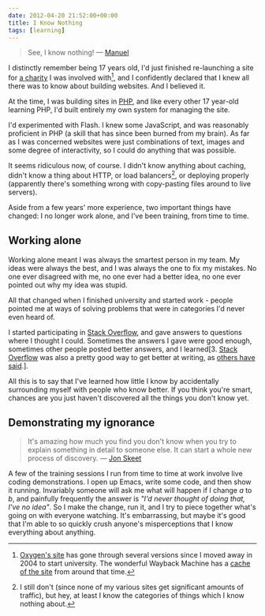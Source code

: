 ```yaml
---
date: 2012-04-20 21:52:00+00:00
title: I Know Nothing
tags: [learning]
---
```


> See, I know nothing! — [Manuel](http://www.imdb.com/character/ch0023128/quotes)

I distinctly remember being 17 years old, I'd just finished
re-launching a site for [a charity](http://www.oxygen-online.org) I
was involved with[^1], and I confidently declared that I knew all
there was to know about building websites. And I believed it.

<!-- more -->

At the time, I was building sites in [PHP](http://php.net/), and like
every other 17 year-old learning PHP, I'd built entirely my own
system for managing the site.

I'd experimented with Flash. I knew some JavaScript, and was
reasonably proficient in PHP (a skill that has since been burned from
my brain). As far as I was concerned websites were just combinations
of text, images and some degree of interactivity, so I could do
anything that was possible.

It seems ridiculous now, of course. I didn't know anything about
caching, didn't know a thing about HTTP, or load balancers[^2], or
deploying properly (apparently there's something wrong with
copy-pasting files around to live servers).

Aside from a few years' more experience, two important things have
changed: I no longer work alone, and I've been training, from time to
time.


## Working alone


Working alone meant I was always the smartest person in my team. My
ideas were always the best, and I was always the one to fix my
mistakes. No one ever disagreed with me, no one ever had a better
idea, no one ever pointed out why my idea was stupid.

All that changed when I finished university and started work - people
pointed me at ways of solving problems that were in categories I'd
never even heard of.

I started participating in [Stack
Overflow](http://stackoverflow.com/users/20972/dominic-rodger), and
gave answers to questions where I thought I could. Sometimes the
answers I gave were good enough, sometimes other people posted better
answers, and I learned[3. [Stack
Overflow](http://stackoverflow.com/users/20972/dominic-rodger) was
also a pretty good way to get better at writing, as [others have
said](http://www.codinghorror.com/blog/2011/02/how-to-write-without-writing.html).].

All this is to say that I've learned how little I know by
accidentally surrounding myself with people who know better. If you
think you're smart, chances are you just haven't discovered all the
things you don't know yet.


## Demonstrating my ignorance

> It's amazing how much you find you don't know when you try to
> explain something in detail to someone else. It can start a whole
> new process of discovery.
— [Jon Skeet](http://blog.stackoverflow.com/2009/10/podcast-71/#comment-40649)


A few of the training sessions I run from time to time at work
involve live coding demonstrations. I open up Emacs, write some code,
and then show it running. Invariably someone will ask me what will
happen if I change _a_ to _b_, and painfully frequently the answer is
_"I'd never thought of doing that, I've no idea"_. So I make the
change, run it, and I try to piece together what's going on with
everyone watching. It's embarrassing, but maybe it's good that I'm
able to so quickly crush anyone's misperceptions that I know
everything about anything.

[^1]: [Oxygen's site](http://www.oxygen-online.org) has gone through
      several versions since I moved away in 2004 to start
      university. The wonderful Wayback Machine has a [cache of the
      site](http://web.archive.org/web/20041126110503/http://www.oxygen-online.org/)
      from around that time.

[^2]: I still don't (since none of my various sites get significant
      amounts of traffic), but hey, at least I know the categories of
      things which I know nothing about.
